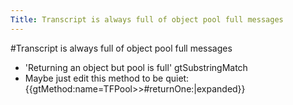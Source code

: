 ---Title: Transcript is always full of object pool full messages---#Transcript is always full of object pool full messages- 'Returning an object but pool is full' gtSubstringMatch- Maybe just edit this method to be quiet: {{gtMethod:name=TFPool>>#returnOne:|expanded}}
